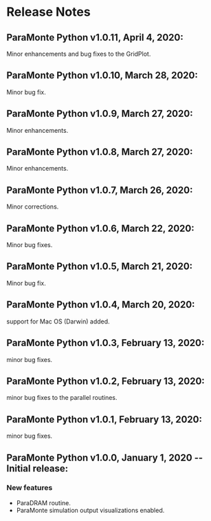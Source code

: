 # Release Notes

## ParaMonte Python v1.0.11, April 4, 2020:

Minor enhancements and bug fixes to the GridPlot.

## ParaMonte Python v1.0.10, March 28, 2020:

Minor bug fix.

## ParaMonte Python v1.0.9, March 27, 2020:

Minor enhancements.

## ParaMonte Python v1.0.8, March 27, 2020:

Minor enhancements.

## ParaMonte Python v1.0.7, March 26, 2020:

Minor corrections.

## ParaMonte Python v1.0.6, March 22, 2020:

Minor bug fixes.

## ParaMonte Python v1.0.5, March 21, 2020:

Minor bug fix.

## ParaMonte Python v1.0.4, March 20, 2020:

support for Mac OS (Darwin) added.

## ParaMonte Python v1.0.3, February 13, 2020:

minor bug fixes.

## ParaMonte Python v1.0.2, February 13, 2020:

minor bug fixes to the parallel routines.

## ParaMonte Python v1.0.1, February 13, 2020:

minor bug fixes.

## ParaMonte Python v1.0.0, January 1, 2020 -- Initial release:

### New features  

- ParaDRAM routine.  
- ParaMonte simulation output visualizations enabled.  
